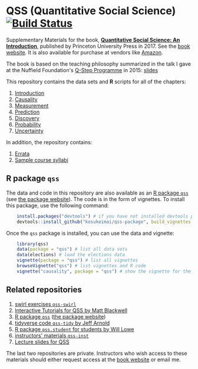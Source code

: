 # QSS (Quantitative Social Science) [![Build Status](https://travis-ci.org/kosukeimai/qss.svg?branch=master)](https://travis-ci.org/kosukeimai/qss)
Supplementary Materials for the book,
**[Quantitative Social Science: An Introduction](http://press.princeton.edu/titles/11025.html)**,
published by Princeton University Press in 2017.  See the [book website](http://qss.princeton.press/).  It is
also available for purchase at vendors like
[Amazon](https://www.amazon.com/Quantitative-Social-Science-Kosuke-Imai/dp/0691175462).

The book is based on the teaching philosophy summarized in the talk I
gave at the Nuffield Foundation's
[Q-Step Programme](http://www.nuffieldfoundation.org/q-step) in 2015: 
[slides](http://imai.princeton.edu/talk/files/Q-Step15.pdf) 

This repository contains the data sets and **R** scripts for all of the chapters:

1. [Introduction](INTRO)
2. [Causality](CAUSALITY)
3. [Measurement](MEASUREMENT)
4. [Prediction](PREDICTION)
5. [Discovery](DISCOVERY)
6. [Probability](PROBABILITY)
7. [Uncertainty](UNCERTAINTY)

In addition, the repository contains:

1. [Errata](errata/QSSerrata.pdf)
2. [Sample course syllabi](syllabus)


## R package `qss`

The data and code in this repository are also available as an
[R package `qss`](https://github.com/kosukeimai/qss-package) 
(see [the package website](https://kosukeimai.github.io/qss-package/)). The code is in 
the form of vignettes. To install this package, use the following command:

```R
    install.packages("devtools") # if you have not installed devtools package already
    devtools::install_github("kosukeimai/qss-package", build_vignettes = TRUE)
```

Once the `qss` package is installed, you can use the data and vignette:

```R
    library(qss)
    data(package = "qss") # list all data sets
    data(elections) # load the elections data
    vignette(package = "qss") # list all vignettes
    browseVignette("qss") # list vignettes and R code
    vignette("causality", package = "qss") # show the vignette for the Causality chapter
```

## Related repositories

1. [swirl exercises `qss-swirl`](https://github.com/kosukeimai/qss-swirl)
2. [Interactive Tutorials for QSS by Matt Blackwell](https://github.com/mattblackwell/qsslearnr)
3. [R package `qss`](https://github.com/kosukeimai/qss-package) ([the package website](https://kosukeimai.github.io/qss-package/))
4. [tidyverse code `qss-tidy` by Jeff Arnold](https://github.com/jrnold/qss-tidy) 
5. [R package `qss.student` for students by Will Lowe](https://conjugateprior.github.io/qss.student/) 
6. [instructors' materials `qss-inst`](https://github.com/kosukeimai/qss-inst)
7. [Lecture slides for QSS](https://github.com/kosukeimai/qss-lecture) 

The last two repositories are private.  Instructors who wish access to these materials should either request access at the [book website](http://qss.princeton.press/) or email me. 
